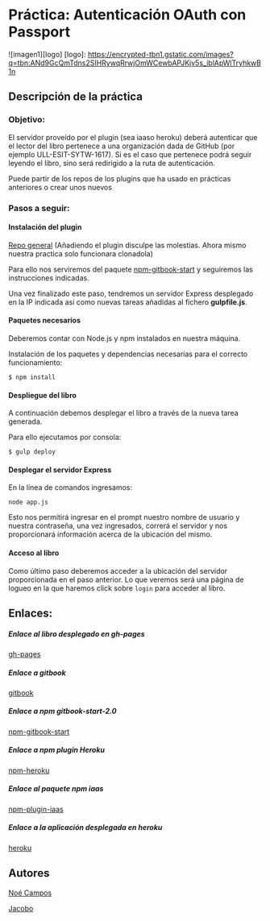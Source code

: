 # Práctica: Autenticación OAuth con Passport


![imagen1][logo]
[logo]: https://encrypted-tbn1.gstatic.com/images?q=tbn:ANd9GcQmTdns2SIHRywqRrwjOmWCewbAPJKjv5s_iblApWlTryhkwB1n


## Descripción de la práctica

### Objetivo:
El servidor proveído por el plugin (sea iaaso heroku) deberá autenticar que el lector del libro pertenece a una organización dada de GitHub (por ejemplo ULL-ESIT-SYTW-1617). Si es el caso que pertenece podrá seguir leyendo el libro, sino será redirigido a la ruta de autenticación.

Puede partir de los repos de los plugins que ha usado en prácticas anteriores o crear unos nuevos


### Pasos a seguir:

#### Instalación del plugin
[Repo general](https://github.com/ULL-ESIT-SYTW-1617/gitbook-start-heroku-noejaco2017) (Añadiendo el plugin disculpe las molestias. Ahora mismo nuestra practica solo funcionara clonadola)

Para ello nos serviremos del paquete [npm-gitbook-start](https://www.npmjs.com/package/gitbook-start-team-noejaco2017-2.0) y seguiremos las instrucciones indicadas.

Una vez finalizado este paso, tendremos un servidor Express desplegado en la IP indicada así como nuevas tareas añadidas al fichero __gulpfile.js__.
#### Paquetes necesarios
Deberemos contar con Node.js y npm instalados en nuestra máquina.

Instalación de los paquetes y dependencias necesarias para el correcto funcionamiento:
~~~
$ npm install
~~~

#### Despliegue del libro
A continuación debemos desplegar el libro a través de la nueva tarea generada.

Para ello ejecutamos por consola:
~~~
$ gulp deploy
~~~


#### Desplegar el servidor Express
En la línea de comandos ingresamos:
~~~
node app.js
~~~
Esto nos permitirá ingresar en el prompt nuestro nombre de usuario y nuestra contraseña, una vez ingresados, correrá el servidor y nos proporcionará información acerca de la ubicación del mismo.
#### Acceso al libro
Como último paso deberemos acceder a la ubicación del servidor proporcionada en el paso anterior.
Lo que veremos será una página de logueo en la que haremos click sobre `login` para acceder al libro.








## Enlaces:
##### Enlace al libro desplegado en gh-pages
[gh-pages](https://ull-esit-sytw-1617.github.io/tareas-iniciales-noejaco2017/)

##### Enlace a gitbook
[gitbook](https://alu0100836059.gitbooks.io/apuntes_sytw_16_17/content/)

##### Enlace a npm gitbook-start-2.0
[npm-gitbook-start](https://www.npmjs.com/package/gitbook-start-team-noejaco2017-2.0)

##### Enlace a npm plugin Heroku
[npm-heroku](https://www.npmjs.com/package/gitbook-start-plugin-heroku-noejaco2017)

##### Enlace al paquete npm iaas
[npm-plugin-iaas](https://www.npmjs.com/package/gitbook-start-plugin-iaas-ull-es-noejaco2017)

##### Enlace a la aplicación desplegada en heroku
[heroku](https://herokuiaass.herokuapp.com/)



## Autores
[Noé Campos](http://dsi1516.github.io/Practica1/)

[Jacobo](https://ull-esit-sytw-1617.github.io/tareas-iniciales-noejaco2017/)
